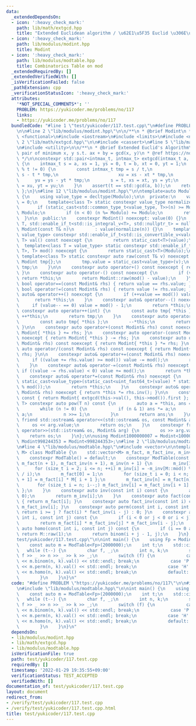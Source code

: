```yaml
---
data:
  _extendedDependsOn:
  - icon: ':heavy_check_mark:'
    path: lib/math/extgcd.hpp
    title: "Extended Euclidean algorithm / \u62E1\u5F35 Euclid \u306E\u4E92\u9664\u6CD5"
  - icon: ':heavy_check_mark:'
    path: lib/modulus/modint.hpp
    title: Modint
  - icon: ':heavy_check_mark:'
    path: lib/modulus/modtable.hpp
    title: Combinatorics Table on mod
  _extendedRequiredBy: []
  _extendedVerifiedWith: []
  _isVerificationFailed: false
  _pathExtension: cpp
  _verificationStatusIcon: ':heavy_check_mark:'
  attributes:
    '*NOT_SPECIAL_COMMENTS*': ''
    PROBLEM: https://yukicoder.me/problems/no/117
    links:
    - https://yukicoder.me/problems/no/117
  bundledCode: "#line 1 \"test/yukicoder/117.test.cpp\"\n#define PROBLEM \"https://yukicoder.me/problems/no/117\"\
    \n\n#line 2 \"lib/modulus/modint.hpp\"\n\n/**\n * @brief Modint\n */\n\n#include\
    \ <functional>\n#include <iostream>\n#include <limits>\n#include <numeric>\n#line\
    \ 2 \"lib/math/extgcd.hpp\"\n\n#include <cassert>\n#line 5 \"lib/math/extgcd.hpp\"\
    \n#include <utility>\n\n/**\n * @brief Extended Euclid's Algorithm\n * @note return\
    \ pair of minimum x, y s.t. ax + by = gcd(x, y)\n * @ref https://noshi91.hatenablog.com/entry/2019/04/01/184957\n\
    \ */\n\nconstexpr std::pair<intmax_t, intmax_t> extgcd(intmax_t a, intmax_t b)\
    \ {\n    intmax_t s = a, xs = 1, ys = 0, t = b, xt = 0, yt = 1;\n    while (s\
    \ % t != 0) {\n        const intmax_t tmp = s / t,\n                       u =\
    \ s - t * tmp,\n                       xu = xs - xt * tmp,\n                 \
    \      yu = ys - yt * tmp;\n        s = t, xs = xt, ys = yt;\n        t = u, xt\
    \ = xu, yt = yu;\n    }\n    assert(t == std::gcd(a, b));\n    return { xt, yt\
    \ };\n}\n#line 12 \"lib/modulus/modint.hpp\"\n\ntemplate<auto Modulo> struct Modint\
    \ {\n    using value_type = decltype(Modulo);\n\n  private:\n    value_type value\
    \ = 0;\n    template<class T> static constexpr value_type normalize(T n) {\n \
    \       if (static_cast<std::common_type_t<value_type, T>>(n) >= Modulo) n %=\
    \ Modulo;\n        if (n < 0) (n %= Modulo) += Modulo;\n        return n;\n  \
    \  }\n\n  public:\n    constexpr Modint() noexcept: value(0) {}\n    template<class\
    \ T, std::enable_if_t<std::is_integral_v<T>, std::nullptr_t> = nullptr> constexpr\
    \ Modint(const T& n)\n        : value(normalize(n)) {}\n    template<class T =\
    \ value_type> constexpr std::enable_if_t<std::is_convertible_v<value_type, T>,\
    \ T> val() const noexcept {\n        return static_cast<T>(value);\n    }\n  \
    \  template<class T = value_type> static constexpr std::enable_if_t<std::is_convertible_v<value_type,\
    \ T>, T> mod() noexcept {\n        return static_cast<T>(Modulo);\n    }\n   \
    \ template<class T> static constexpr auto raw(const T& v) noexcept {\n       \
    \ Modint tmp{};\n        tmp.value = static_cast<value_type>(v);\n        return\
    \ tmp;\n    }\n\n    constexpr auto operator+() const noexcept { return *this;\
    \ }\n    constexpr auto operator-() const noexcept {\n        if (value == 0)\
    \ return *this;\n        return Modint::raw(mod() - value);\n    }\n\n    constexpr\
    \ bool operator==(const Modint& rhs) { return value == rhs.value; }\n    constexpr\
    \ bool operator!=(const Modint& rhs) { return value != rhs.value; }\n\n    constexpr\
    \ auto& operator++() noexcept {\n        if (++value == mod()) value = 0;\n  \
    \      return *this;\n    }\n    constexpr auto& operator--() noexcept {\n   \
    \     if (value-- == 0) value = mod() - 1;\n        return *this;\n    }\n   \
    \ constexpr auto operator++(int) {\n        const auto tmp{ *this };\n       \
    \ ++*this;\n        return tmp;\n    }\n    constexpr auto operator--(int) {\n\
    \        const auto tmp{ *this };\n        --*this;\n        return tmp;\n   \
    \ }\n\n    constexpr auto operator+(const Modint& rhs) const noexcept { return\
    \ Modint{ *this } += rhs; }\n    constexpr auto operator-(const Modint& rhs) const\
    \ noexcept { return Modint{ *this } -= rhs; }\n    constexpr auto operator*(const\
    \ Modint& rhs) const noexcept { return Modint{ *this } *= rhs; }\n    constexpr\
    \ auto operator/(const Modint& rhs) const noexcept { return Modint{ *this } /=\
    \ rhs; }\n\n    constexpr auto& operator+=(const Modint& rhs) noexcept {\n   \
    \     if ((value += rhs.value) >= mod()) value -= mod();\n        return *this;\n\
    \    }\n    constexpr auto& operator-=(const Modint& rhs) noexcept {\n       \
    \ if ((value -= rhs.value) < 0) value += mod();\n        return *this;\n    }\n\
    \    constexpr auto& operator*=(const Modint& rhs) noexcept {\n        value =\
    \ static_cast<value_type>(static_cast<uint_fast64_t>(value) * static_cast<uint_fast64_t>(rhs.value)\
    \ % mod());\n        return *this;\n    }\n    constexpr auto& operator/=(const\
    \ Modint& rhs) noexcept { return *this *= rhs.inv(); }\n\n    constexpr auto inv()\
    \ const { return Modint{ extgcd(this->val(), this->mod()).first }; }\n    template<class\
    \ T> constexpr auto pow(T n) const {\n        auto a = *this, ans = raw(1);\n\
    \        while (n != 0) {\n            if (n & 1) ans *= a;\n            a *=\
    \ a;\n            n >>= 1;\n        }\n        return ans;\n    }\n\n    constexpr\
    \ friend std::ostream& operator<<(std::ostream& os, const Modint& arg) {\n   \
    \     os << arg.value;\n        return os;\n    }\n    constexpr friend std::istream&\
    \ operator>>(std::istream& os, Modint& arg) {\n        os >> arg.value;\n    \
    \    return os;\n    }\n};\n\nusing Modint1000000007 = Modint<1000000007>;\nusing\
    \ Modint998244353 = Modint<998244353>;\n#line 2 \"lib/modulus/modtable.hpp\"\n\
    \n#line 4 \"lib/modulus/modtable.hpp\"\n#include <vector>\n\ntemplate<typename\
    \ M> class ModTable {\n    std::vector<M> m_fact, m_fact_inv, m_inv;\n\n  public:\n\
    \    constexpr ModTable() = default;\n    constexpr ModTable(const size_t n):\
    \ m_fact(n + 1), m_fact_inv(n + 1), m_inv(n + 1) {\n        m_inv[1] = 1;\n  \
    \      for (size_t i = 2; i <= n; ++i) m_inv[i] = -m_inv[M::mod() % i] * (M::mod()\
    \ / i);\n        m_fact[0] = 1;\n        for (size_t i = 0; i < n; i++) m_fact[i\
    \ + 1] = m_fact[i] * M{ i + 1 };\n        m_fact_inv[n] = m_fact[n].inv();\n \
    \       for (size_t i = n; i--;) m_fact_inv[i] = m_fact_inv[i + 1] * M{ i + 1\
    \ };\n    }\n    constexpr auto inv(const int i) const {\n        assert(i !=\
    \ 0);\n        return m_inv[i];\n    }\n    constexpr auto fact(const int i) const\
    \ { return m_fact[i]; }\n    constexpr auto fact_inv(const int i) const { return\
    \ m_fact_inv[i]; }\n    constexpr auto perm(const int i, const int j) const {\
    \ return i >= j ? fact(i) * fact_inv(i - j) : 0; }\n    constexpr auto binom(const\
    \ int i, const int j) const {\n        if (i < 0 or j < 0 or i < j) return M::raw(0);\n\
    \        return m_fact[i] * m_fact_inv[j] * m_fact_inv[i - j];\n    }\n    constexpr\
    \ auto homo(const int i, const int j) const {\n        if (i == 0 and j == 0)\
    \ return M::raw(1);\n        return binom(i + j - 1, j);\n    }\n};\n#line 5 \"\
    test/yukicoder/117.test.cpp\"\n\nint main() {\n    using Fp = Modint1000000007;\n\
    \    const auto m = ModTable<Fp>(2000000);\n    int t;\n    std::cin >> t;\n \
    \   while (t--) {\n        char f, _;\n        int n, k;\n        std::cin >>\
    \ f >> _ >> n >> _ >> k >> _;\n        switch (f) {\n            case 'C': std::cout\
    \ << m.binom(n, k).val() << std::endl; break;\n            case 'P': std::cout\
    \ << m.perm(n, k).val() << std::endl; break;\n            case 'H': std::cout\
    \ << m.homo(n, k).val() << std::endl; break;\n            default: assert(false);\n\
    \        }\n    }\n}\n"
  code: "#define PROBLEM \"https://yukicoder.me/problems/no/117\"\n\n#include \"lib/modulus/modint.hpp\"\
    \n#include \"lib/modulus/modtable.hpp\"\n\nint main() {\n    using Fp = Modint1000000007;\n\
    \    const auto m = ModTable<Fp>(2000000);\n    int t;\n    std::cin >> t;\n \
    \   while (t--) {\n        char f, _;\n        int n, k;\n        std::cin >>\
    \ f >> _ >> n >> _ >> k >> _;\n        switch (f) {\n            case 'C': std::cout\
    \ << m.binom(n, k).val() << std::endl; break;\n            case 'P': std::cout\
    \ << m.perm(n, k).val() << std::endl; break;\n            case 'H': std::cout\
    \ << m.homo(n, k).val() << std::endl; break;\n            default: assert(false);\n\
    \        }\n    }\n}\n"
  dependsOn:
  - lib/modulus/modint.hpp
  - lib/math/extgcd.hpp
  - lib/modulus/modtable.hpp
  isVerificationFile: true
  path: test/yukicoder/117.test.cpp
  requiredBy: []
  timestamp: '2022-01-29 19:35:55+09:00'
  verificationStatus: TEST_ACCEPTED
  verifiedWith: []
documentation_of: test/yukicoder/117.test.cpp
layout: document
redirect_from:
- /verify/test/yukicoder/117.test.cpp
- /verify/test/yukicoder/117.test.cpp.html
title: test/yukicoder/117.test.cpp
---
```

